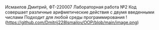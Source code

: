 Исмаилов Дмитрий, ФТ-220007
Лабораторная работа №2 
Код совершает различные арифметические действия с двумя введенными числами
Подходит для любой среды программирования
!(https://github.com/Dmitrij228Ismailov/OOP/blob/main/image.png)
